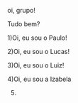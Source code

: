 oi, grupo!

Tudo bem?

1)Oi, eu sou o Paulo!

2)Oi, eu sou o Lucas!

3)Oi, eu sou o Luiz!

4)Oi, eu sou a  Izabela

5)
